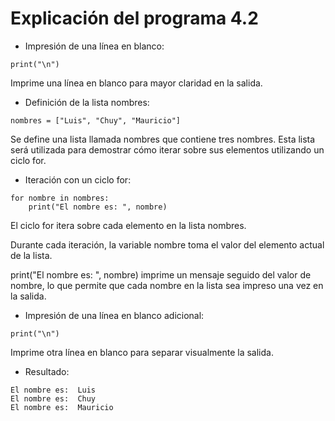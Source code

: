 # Explicación del programa 4.2
- Impresión de una línea en blanco:
```
print("\n")
```
Imprime una línea en blanco para mayor claridad en la salida.

- Definición de la lista nombres:
```
nombres = ["Luis", "Chuy", "Mauricio"]
```
Se define una lista llamada nombres que contiene tres nombres. Esta lista será utilizada para demostrar cómo iterar sobre sus elementos utilizando un ciclo for.

- Iteración con un ciclo for:
```
for nombre in nombres:
    print("El nombre es: ", nombre)
```
El ciclo for itera sobre cada elemento en la lista nombres.

Durante cada iteración, la variable nombre toma el valor del elemento actual de la lista.

print("El nombre es: ", nombre) imprime un mensaje seguido del valor de nombre, lo que permite que cada nombre en la lista sea impreso una vez en la salida.

- Impresión de una línea en blanco adicional:
```
print("\n")
```
Imprime otra línea en blanco para separar visualmente la salida.

- Resultado:
```
El nombre es:  Luis
El nombre es:  Chuy
El nombre es:  Mauricio
```
